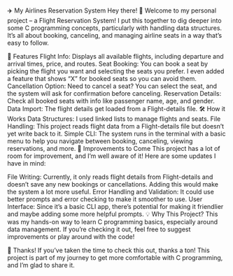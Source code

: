 ✈️ My Airlines Reservation System
Hey there! 👋 Welcome to my personal project – a Flight Reservation System! I put this together to dig deeper into some C programming concepts, particularly with handling data structures. It’s all about booking, canceling, and managing airline seats in a way that’s easy to follow.

🌟 Features
Flight Info: Displays all available flights, including departure and arrival times, price, and routes.
Seat Booking: You can book a seat by picking the flight you want and selecting the seats you prefer. I even added a feature that shows “X” for booked seats so you can avoid them.
Cancellation Option: Need to cancel a seat? You can select the seat, and the system will ask for confirmation before canceling.
Reservation Details: Check all booked seats with info like passenger name, age, and gender.
Data Import: The flight details get loaded from a Flight-details file.
🛠 How it Works
Data Structures: I used linked lists to manage flights and seats.
File Handling: This project reads flight data from a Flight-details file but doesn’t yet write back to it.
Simple CLI: The system runs in the terminal with a basic menu to help you navigate between booking, canceling, viewing reservations, and more.
📝 Improvements to Come
This project has a lot of room for improvement, and I’m well aware of it! Here are some updates I have in mind:

File Writing: Currently, it only reads flight details from Flight-details and doesn’t save any new bookings or cancellations. Adding this would make the system a lot more useful.
Error Handling and Validation: It could use better prompts and error checking to make it smoother to use.
User Interface: Since it’s a basic CLI app, there’s potential for making it friendlier and maybe adding some more helpful prompts.
💡 Why This Project?
This was my hands-on way to learn C programming basics, especially around data management. If you’re checking it out, feel free to suggest improvements or play around with the code!

📢 Thanks!
If you’ve taken the time to check this out, thanks a ton! This project is part of my journey to get more comfortable with C programming, and I’m glad to share it.
